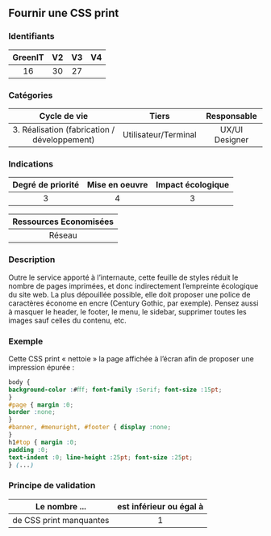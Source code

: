 ## Fournir une CSS print

### Identifiants

| GreenIT |  V2  |  V3  |  V4  |
|:-------:|:----:|:----:|:----:|
|   16   | 30  | 27  |      |

### Catégories

| Cycle de vie |  Tiers  |  Responsable  |
|:---------:|:----:|:----:|
| 3. Réalisation (fabrication / développement) | Utilisateur/Terminal | UX/UI Designer |

### Indications

| Degré de priorité |      Mise en oeuvre       |  Impact écologique    |
|:-------------------:|:-------------------------:|:---------------------:|
| 3 | 4 | 3 |

|Ressources Economisées                                      |
|:----------------------------------------------------------:|
|  Réseau  |

### Description

Outre le service apporté à l’internaute, cette feuille de styles réduit le nombre de pages imprimées, 
et donc indirectement l’empreinte écologique du site web. La plus dépouillée possible, elle doit proposer une police
de caractères économe en encre (Century Gothic, par exemple). Pensez aussi à masquer le header, le footer, le menu, le sidebar,
supprimer toutes les images sauf celles du contenu, etc.

### Exemple

Cette CSS print « nettoie » la page affichée à l’écran afin de proposer une impression épurée :
```css
body {
background-color :#ﬀf; font-family :Serif; font-size :15pt;
}
#page { margin :0;
border :none;
}
#banner, #menuright, #footer { display :none;
}
h1#top { margin :0;
padding :0;
text-indent :0; line-height :25pt; font-size :25pt;
} (...)
```

### Principe de validation

| Le nombre ...     | est inférieur ou égal à   |  
|-------------------|:-------------------------:|
| de CSS print manquantes  |  1 |
